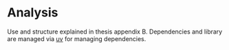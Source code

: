 # Analysis

Use and structure explained in thesis appendix B. Dependencies and library are managed via [uv](https://github.com/astral-sh/uv) for managing dependencies.
